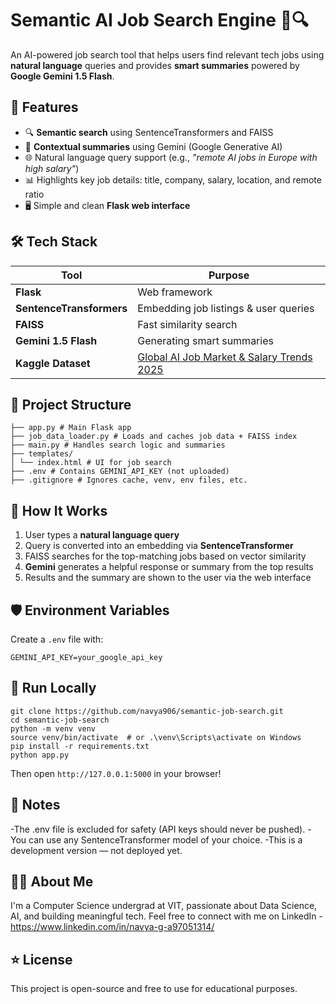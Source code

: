 # Semantic AI Job Search Engine 💼🔍

An AI-powered job search tool that helps users find relevant tech jobs using **natural language** queries and provides **smart summaries** powered by **Google Gemini 1.5 Flash**.

## 🚀 Features

- 🔍 **Semantic search** using SentenceTransformers and FAISS
- 💬 **Contextual summaries** using Gemini (Google Generative AI)
- 🌐 Natural language query support (e.g., *"remote AI jobs in Europe with high salary"*)
- 📊 Highlights key job details: title, company, salary, location, and remote ratio
- 🖥️ Simple and clean **Flask web interface**

## 🛠️ Tech Stack

| Tool | Purpose |
|------|---------|
| **Flask** | Web framework |
| **SentenceTransformers** | Embedding job listings & user queries |
| **FAISS** | Fast similarity search |
| **Gemini 1.5 Flash** | Generating smart summaries |
| **Kaggle Dataset** | [Global AI Job Market & Salary Trends 2025](https://www.kaggle.com/datasets) |

## 📂 Project Structure
```
├── app.py # Main Flask app
├── job_data_loader.py # Loads and caches job data + FAISS index
├── main.py # Handles search logic and summaries
├── templates/
│ └── index.html # UI for job search
├── .env # Contains GEMINI_API_KEY (not uploaded)
├── .gitignore # Ignores cache, venv, env files, etc.
```


## 🧠 How It Works

1. User types a **natural language query**
2. Query is converted into an embedding via **SentenceTransformer**
3. FAISS searches for the top-matching jobs based on vector similarity
4. **Gemini** generates a helpful response or summary from the top results
5. Results and the summary are shown to the user via the web interface

## 🛡️ Environment Variables

Create a `.env` file with:

```env
GEMINI_API_KEY=your_google_api_key
```

## 🧪 Run Locally
```
git clone https://github.com/navya906/semantic-job-search.git
cd semantic-job-search
python -m venv venv
source venv/bin/activate  # or .\venv\Scripts\activate on Windows
pip install -r requirements.txt
python app.py
```
Then open `http://127.0.0.1:5000` in your browser!

## 📌 Notes
-The .env file is excluded for safety (API keys should never be pushed).
-You can use any SentenceTransformer model of your choice.
-This is a development version — not deployed yet.

## 🙋‍♀️ About Me
I'm a Computer Science undergrad at VIT, passionate about Data Science, AI, and building meaningful tech.
Feel free to connect with me on LinkedIn - https://www.linkedin.com/in/navya-g-a97051314/

## ⭐️ License
This project is open-source and free to use for educational purposes.

